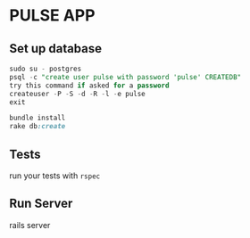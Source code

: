 # PULSE APP

## Set up database

```sql
sudo su - postgres
psql -c "create user pulse with password 'pulse' CREATEDB"
try this command if asked for a password
createuser -P -S -d -R -l -e pulse
exit
```

```ruby
bundle install
rake db:create
```

## Tests

run your tests with `rspec`

## Run Server

rails server